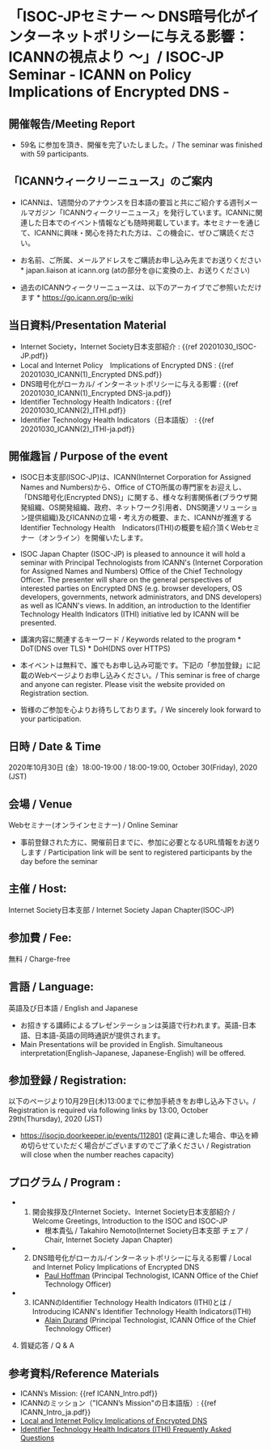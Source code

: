 # 「ISOC-JPセミナー 〜 DNS暗号化がインターネットポリシーに与える影響：ICANNの視点より 〜」/ ISOC-JP Seminar - ICANN on Policy Implications of Encrypted DNS -

## 開催報告/Meeting Report
*  59名 に参加を頂き、開催を完了いたしました。/ The seminar was finished with 59 participants.

## 「ICANNウィークリーニュース」のご案内
*  ICANNは、1週間分のアナウンスを日本語の要旨と共にご紹介する週刊メールマガジン「ICANNウィークリーニュース」を発行しています。ICANNに関連した日本でのイベント情報なども随時掲載しています。本セミナーを通じて、ICANNに興味・関心を持たれた方は、この機会に、ぜひご購読ください。

*  お名前、ご所属、メールアドレスをご購読お申し込み先までお送りください
       *  japan.liaison at icann.org (atの部分を@に変換の上、お送りください)

*  過去のICANNウィークリーニュースは、以下のアーカイブでご参照いただけます
       *  https://go.icann.org/jp-wiki

## 当日資料/Presentation Material
*  Internet Society，Internet Society日本支部紹介 : {{ref 20201030_ISOC-JP.pdf}}
*  Local and Internet Policy　Implications of Encrypted DNS : {{ref 20201030_ICANN(1)_Encrypted DNS.pdf}}
*  DNS暗号化がローカル/ インターネットポリシーに与える影響 : {{ref 20201030_ICANN(1)_Encrypted DNS-ja.pdf}}
*  Identifier Technology Health Indicators : {{ref 20201030_ICANN(2)_ITHI.pdf}}
*  Identifier Technology Health Indicators（日本語版） : {{ref 20201030_ICANN(2)_ITHI-ja.pdf}}

## 開催趣旨 / Purpose of the event

*  ISOC日本支部(ISOC-JP)は、ICANN(Internet Corporation for Assigned Names and Numbers)から、Office of CTO所属の専門家をお迎えし、「DNS暗号化(Encrypted DNS)」に関する、様々な利害関係者(ブラウザ開発組織、OS開発組織、政府、ネットワーク引用者、DNS関連ソリューション提供組織)及びICANNの立場・考え方の概要、また、ICANNが推進するIdentifier Technology Health　Indicators(ITHI)の概要を紹介頂くWebセミナー（オンライン）を開催いたします。

*  ISOC Japan Chapter (ISOC-JP) is pleased to announce it will hold a seminar with Principal Technologists from ICANN's (Internet Corporation for Assigned Names and Numbers) Office of the Chief Technology Officer. The presenter will share on the general perspectives of interested parties on Encrypted DNS (e.g. browser developers, OS developers, governments, network administrators, and DNS developers) as well as ICANN's views. In addition, an introduction to the Identifier Technology Health Indicators (ITHI) initiative led by ICANN will be presented.

*  講演内容に関連するキーワード / Keywords related to the program
       *  DoT(DNS over TLS)
       *  DoH(DNS over HTTPS)

*  本イベントは無料で、誰でもお申し込み可能です。下記の「参加登録」に記載のWebページよりお申し込みください。/ This seminar is free of charge and anyone can register. Please visit the website provided on Registration section.

*  皆様のご参加を心よりお待ちしております。/ We sincerely look forward to your participation.

## 日時 / Date & Time
2020年10月30日 (金）18:00-19:00 / 18:00-19:00, October 30(Friday), 2020 (JST)

## 会場 / Venue
Webセミナー(オンラインセミナー) / Online Seminar
*  事前登録された方に、開催前日までに、参加に必要となるURL情報をお送りします / Participation link will be sent to registered participants by the day before the seminar

## 主催 / Host:
Internet Society日本支部 / Internet Society Japan Chapter(ISOC-JP)

## 参加費 / Fee:
無料 / Charge-free

## 言語 / Language:
英語及び日本語 / English and Japanese
*  お招きする講師によるプレゼンテーションは英語で行われます。英語-日本語、日本語-英語の同時通訳が提供されます。
*  Main Presentations will be provided in English. Simultaneous interpretation(English-Japanese, Japanese-English) will be offered.

## 参加登録 / Registration:
以下のページより10月29日(木)13:00までに参加手続きをお申し込み下さい。/ Registration is required via following links by 13:00, October 29th(Thursday), 2020 (JST)
*  https://isocjp.doorkeeper.jp/events/112801
(定員に達した場合、申込を締め切らせていただく場合がございますのでご了承ください / Registration will close when the number reaches capacity)

## プログラム / Program :
*  1. 開会挨拶及びInternet Society、Internet Society日本支部紹介 / Welcome Greetings, Introduction to the ISOC and ISOC-JP
       *  根本貴弘 / Takahiro Nemoto(Internet Society日本支部 チェア / Chair, Internet Society Japan Chapter)

*  2. DNS暗号化がローカル/インターネットポリシーに与える影響 / Local and Internet Policy Implications of Encrypted DNS
       *  [Paul Hoffman](https://www.icann.org/profiles/28869) (Principal Technologist, ICANN Office of the Chief Technology Officer)

*  3.  ICANNのIdentifier Technology Health Indicators (ITHI)とは / Introducing ICANN's Identifier Technology Health Indicators(ITHI)
       *  [Alain Durand](https://www.icann.org/profiles/23279) (Principal Technologist, ICANN Office of the Chief Technology Officer)

4.  質疑応答 / Q & A

## 参考資料/Reference Materials
*  ICANN’s Mission: {{ref ICANN_Intro.pdf}}
*  ICANNのミッション（"ICANN’s Mission"の日本語版）: {{ref ICANN_Intro_ja.pdf}}
*  [Local and Internet Policy Implications of Encrypted DNS](https://www.icann.org/en/system/files/files/octo-003-30apr20-en.pdf)
*  [Identifier Technology Health Indicators (ITHI) Frequently Asked Questions](https://www.icann.org/ithi-faqs)